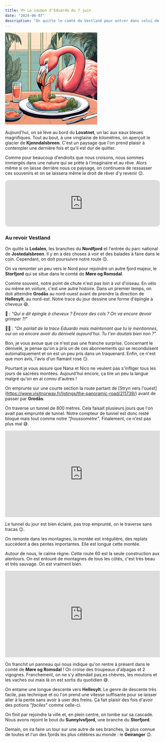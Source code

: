 ```yaml
---
title: 🐟 Le saumon d'Eduardo du 7 juin
date: "2024-06-07"
description: "On quitte le comté de Vestland pour entrer dans celui de Møre og Romsdal !"
---
```


![Saumon d'Eduardo](../saumon_eduardo.png)

Aujourd'hui, on se lève au bord du **Lovatnet**, un lac aux eaux bleues magnifiques. Tout au bout, à une vingtaine de kilomètres, on aperçoit le glacier de **Kjenndalsbreen**. C'est un paysage que l'on prend plaisir à contempler une dernière fois et qu'il est dur de quitter. 

Comme pour beaucoup d'endroits que nous croisons, nous sommes immergés dans une nature qui se prête à l'imaginaire et au rêve. Alors même si on laisse derrière nous ce paysage, on continuera de ressasser ces souvenirs et on se laissera même le droit de rêver d'y revenir 😉.

<iframe style="border-radius:12px" src="https://open.spotify.com/embed/track/1xsYj84j7hUDDnTTerGWlH?utm_source=generator" width="100%" height="152" frameBorder="0" allow="autoplay; clipboard-write; encrypted-media; picture-in-picture" loading="lazy"></iframe>

### Au revoir Vestland 

On quitte la **Lodalen**, les branches du **Nordfjord** et l'entrée du parc national de **Jostedalsbreen**. Il y en a des choses à voir et des balades à faire dans le coin. Cependant, on doit poursuivre notre route 😉.

On va remonter un peu vers le Nord pour rejoindre un autre fjord majeur, le **Storfjord** qui se situe dans le comté de **Møre og Romsdal**. 

Comme souvent, notre point de chute n'est pas loin à vol d'oiseau. En vélo ou même en voiture, c'est une autre histoire. Dans un premier temps, on doit atteindre **Grodås** au nord-ouest avant de prendre la direction de **Hellesylt**, au nord-est. Notre trace du jour dessine une forme d'épingle à cheveux 😅.

🦩 : *"Qui a dit épingle à cheveux ? Encore des cols ? On va encore devoir grimper ?!*"

👨🏼 : *"On parlait de la trace Eduardo mais maintenant que tu le mentionnes, oui on va encore avoir du dénivelé aujourd'hui. Tu t'en doutais bien non ?"*

Bon, je vous avoue que ce n'est pas une franche surprise. Concernant le dénivelé, je pense qu'on a pris un de ces abonnements qui se reconduisent automatiquement et on est un peu pris dans un traquenard. Enfin, ce n'est que mon avis, l'avis d'un flamant rose 😏.

Pourtant je vous assure que Nana et Nico ne veulent pas s'infliger tous les jours de sacrées montées. Aujourd'hui encore, ça tire un peu la langue malgré qu'on en ai connu d'autres !

On emprunte sur une courte section la route partant de [Stryn vers l'ouest] (https://www.visitnorway.fr/listings/the-panoramic-road/211739/) avant de passer par **Grodås**. 

On traverse un tunnel de 800 mètres. Cela faisait plusieurs jours que l'on avait pas emprunté de tunnel. Notre compteur de tunnel est donc resté bloqué mais tout comme notre *"froussomètre"*. Finalement, ce n'est pas plus mal 😅.

<div style="width: 100%; height: 0; position: relative; padding-bottom: 56%;"><iframe src="https://giphy.com/embed/xzMs8O1KQh17i" style="top: 0; left: 0; width: 100%; height: 100%; position: absolute; border: 0;" allowfullscreen scrolling="no" allow="encrypted-media;" class="giphy-embed"></iframe></div>

Le tunnel du jour est bien éclairé, pas trop emprunté, on le traverse sans tracas 😉.

On remonte dans les montagnes, la montée est irrégulière, des replats succèdent à des pentes importantes. Elle est longue cette montée. 

Autour de nous, le calme règne. Cette route 60 est la seule construction aux alentours. On est entouré de montagnes de tous les côtés, c'est très beau et très sauvage. On est vraiment bien.

<div style="width: 100%; height: 0; position: relative; padding-bottom: 56%;"><iframe src="https://giphy.com/embed/wmuyDdRNXYximlvYM1" style="top: 0; left: 0; width: 100%; height: 100%; position: absolute; border: 0;" allowfullscreen scrolling="no" allow="encrypted-media;" class="giphy-embed"></iframe></div>

On franchit un panneau qui nous indique qu'on rentre à présent dans le comté de **Møre og Romsdal** ! On croise des troupeaux d'alpagas et 2 vigognes. Franchement, on ne s'y attendait pas,es chèvres, les moutons et les vaches oui mais là on est sortis du quotidien 😅.

On entame une longue descente vers **Hellesylt**. Le genre de descente très facile, pas technique et où l'on prend une vitesse suffisante pour se laisser aller à la pente sans avoir à user des freins. Ça fait plaisir des fois d'avoir des potions *"faciles"* comme celle-ci.

On finit par rejoindre la ville et, en plein centre, on tombe sur sa cascade. Nous avons rejoint le bout du **Sunnylvsfjord**, une branche du **Storfjord**. 

Demain, on ira faire un tour sur une autre de ses branches, la plus connue de toutes et l'un des fjords les plus célèbres au monde : le **Geiranger** 😉. 